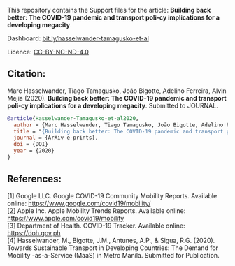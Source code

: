 This repository contains the Support files for the article: **Building back better: The COVID-19 pandemic and transport poli-cy implications for a developing megacity**

Dashboard: [bit.ly/hasselwander-tamagusko-et-al](https://bit.ly/hasselwander-tamagusko-et-al)  
<!-- Paper: [https://arxiv.org/LINK](https://arxiv.org/LINK) -->
Licence: [CC-BY-NC-ND-4.0](https://creativecommons.org/licenses/by-nc-nd/4.0/)

## Citation:
Marc Hasselwander, Tiago Tamagusko, João Bigotte, Adelino Ferreira, Alvin Mejia (2020). **Building back better: The COVID-19 pandemic and transport poli-cy implications for a developing megacity**. Submitted to JOURNAL.
```bibtex
@article{Hasselwander-Tamagusko-et-al2020,
  author = {Marc Hasselwander, Tiago Tamagusko, João Bigotte, Adelino Ferreira, Alvin Mejia},
  title = "{Building back better: The COVID-19 pandemic and transport poli-cy implications for a developing megacity}",
  journal = {ArXiv e-prints},
  doi = {DOI}
  year = {2020}
}
```
## References:
[1] Google LLC. Google COVID-19 Community Mobility Reports. Available online: https://www.google.com/covid19/mobility/  
[2] Apple Inc. Apple Mobility Trends Reports. Available online: https://www.apple.com/covid19/mobility  
[3] Department of Health. COVID-19 Tracker. Available online: https://doh.gov.ph  
[4] Hasselwander, M., Bigotte, J.M., Antunes, A.P., & Sigua, R.G. (2020). Towards Sustainable Transport in Developing Countries: The Demand for Mobility -as-a-Service (MaaS) in Metro Manila. Submitted for Publication.  

